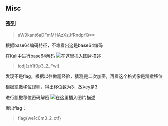 ## Misc
### 签到

> aW9kant6aDFmMHAzXzJfRndpfQ==

根据base64编码特征，不难看出这是base64编码

在Kali中进行base64解码
![在这里插入图片描述](https://img-blog.csdnimg.cn/bc7e7457e2fe4ca988bbf3af161b5b22.png)
>iodj{zh1f0p3_2_Fwi}

发现不是flag，根据以往做题经验，猜测是二次加密，再看这个格式像是凯撒移位

根据凯撒移位规则，得出移位数为3，故key是3

进行凯撒移位密码解密
![在这里插入图片描述](https://img-blog.csdnimg.cn/a0304aba3cee4b14ae672ad72d19cb72.png)

爆出flag：
>flag{we1c0m3_2_ctf} 
